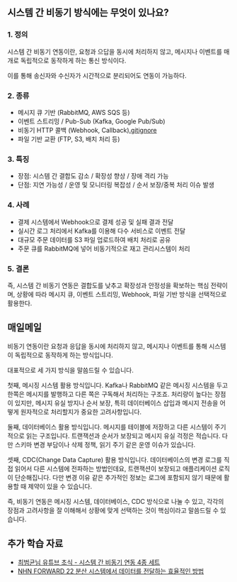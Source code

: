 ## 시스템 간 비동기 방식에는 무엇이 있나요? 

### 1. 정의
시스템 간 비동기 연동이란, 요청과 으답을 동시에 처리하지 않고, 메시지나 이벤트를 매개로 독립적으로 동작하게 하는 통신 방식이다.

이를 통해 송신자와 수신자가 시간적으로 분리되어도 연동이 가능하다.

### 2. 종류
- 메시지 큐 기반 (RabbitMQ, AWS SQS 등)
- 이벤트 스트리밍 / Pub-Sub (Kafka, Google Pub/Sub)
- 비동기 HTTP 콜백 (Webhook, Callback)[.gitignore](../.gitignore)
- 파일 기반 교환 (FTP, S3, 배치 처리 등)

### 3. 특징
- 장점: 시스템 간 결합도 감소 / 확장성 향상 / 장애 격리 가능
- 단점: 지연 가능성 / 운영 및 모니터링 복잡성 / 순서 보장/중복 처리 이슈 발생

### 4. 사례
- 결제 시스템에서 Webhook으로 결제 성공 및 실패 결과 전달
- 실시간 로그 처리에서 Kafka를 이용해 다수 서비스로 이벤트 전달
- 대규모 주문 데이터를 S3 파일 업로드하여 배치 처리로 공유
- 주문 큐를 RabbitMQ에 넣어 비동기적으로 재고 관리시스템이 처리

### 5. 결론
즉, 시스템 간 비동기 연동은 결합도를 낮추고 확장성과 안정성을 확보하는 핵심 전략이며, 상황에 따라 메시지 큐, 이벤트 스트리밍, Webhook, 파일 기반 방식을 선택적으로 활용한다.


## 매일메일
비동기 연동이란
요청과 응답을 동시에 처리하지 않고,
메시지나 이벤트를 통해 시스템이 독립적으로 동작하게 하는 방식입니다.

대표적으로 세 가지 방식을 말씀드릴 수 있습니다.

첫째, 메시징 시스템 활용 방식입니다.
Kafka나 RabbitMQ 같은 메시징 시스템을 두고
한쪽은 메시지를 발행하고 다른 쪽은 구독해서 처리하는 구조죠.
처리량이 높다는 장점이 있지만,
메시지 유실 방지나 순서 보장,
특히 데이터베이스 삽입과 메시지 전송을 어떻게 원자적으로 처리할지가 중요한 고려사항입니다.

둘째, 데이터베이스 활용 방식입니다.
메시지를 테이블에 저장하고 다른 시스템이 주기적으로 읽는 구조입니다.
트랜잭션과 순서가 보장되고 메시지 유실 걱정은 적습니다.
다만 스키마 변경 부담이나 삭제 정책, 읽기 주기 같은 운영 이슈가 있습니다.

셋째, CDC(Change Data Capture) 활용 방식입니다.
데이터베이스의 변경 로그를 직접 읽어서 다른 시스템에 전파하는 방법인데요,
트랜잭션이 보장되고 애플리케이션 로직이 단순해집니다.
다만 변경 이유 같은 추가적인 정보는 로그에 포함되지 않기 때문에
활용할 때 제약이 있을 수 있습니다.

즉, 비동기 연동은 메시징 시스템, 데이터베이스, CDC 방식으로 나눌 수 있고,
각각의 장점과 고려사항을 잘 이해해서
상황에 맞게 선택하는 것이 핵심이라고 말씀드릴 수 있습니다.

## 추가 학습 자료
- [최범균님 유튜브 초식 - 시스템 간 비동기 연동 4종 세트](https://youtu.be/VIbMOSciFhg?si=ItNEQYFERS0rvmqP)
- [NHN FORWARD 22 분산 시스템에서 데이터를 전달하는 효율적인 방법](https://www.youtube.com/watch?v=uk5fRLUsBfk)

